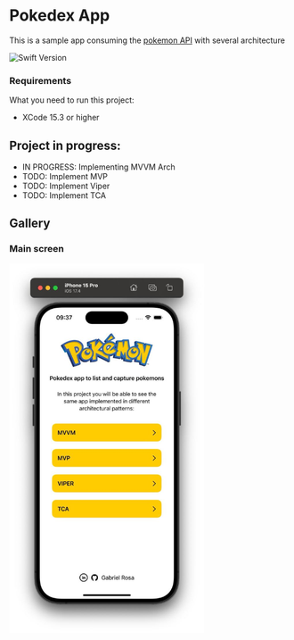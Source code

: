 # Pokedex App

This is a sample app consuming the [pokemon API](https://pokeapi.co/) with several architecture 

![Swift Version](https://img.shields.io/badge/swift-5.10-orange.svg?style=flat-square)


### Requirements

What you need to run this project:

* XCode 15.3 or higher

## Project in progress:

- IN PROGRESS: Implementing MVVM Arch
- TODO: Implement MVP
- TODO: Implement Viper
- TODO: Implement TCA

## Gallery

### Main screen
<p>
<img src="https://github.com/gabe351/PokedexApp/blob/main/Media/photo_2024-04-05%2009.37.51.png" width="350">
</p>
